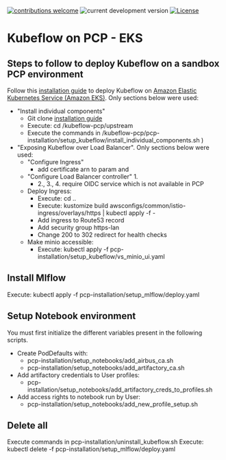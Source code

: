 [![contributions welcome](https://img.shields.io/badge/contributions-welcome-brightgreen.svg?style=flat)](https://github.com/awslabs/kubeflow-manifests/issues)
![current development version](https://img.shields.io/badge/Kubeflow-v1.4.1-green.svg?style=flat)
[![License](https://img.shields.io/badge/License-Apache_2.0-blue.svg)](./LICENSE)
# Kubeflow on PCP - EKS

## Steps to follow to deploy Kubeflow on a sandbox PCP environment

Follow this [installation guide](https://awslabs.github.io/kubeflow-manifests/docs/deployment/vanilla/guide/) to deploy Kubeflow on [Amazon Elastic Kubernetes Service (Amazon EKS)](https://aws.amazon.com/eks/).
Only sections below were used:
* "Install individual components"
    * Git clone [installation guide](https://awslabs.github.io/kubeflow-manifests/docs/deployment/vanilla/guide/)
    * Execute: cd <path-to>/kubeflow-pcp/upstream
    * Execute the commands in <path-to>/kubeflow-pcp/pcp-installation/setup_kubeflow/install_individual_components.sh )
* "Exposing Kubeflow over Load Balancer". Only sections below were used:
    * "Configure Ingress"
        * add certificate arn to param and 
    * "Configure Load Balancer controller" 1.
        * 2., 3., 4. require OIDC service which is not available in PCP
    * Deploy Ingress: 
        * Execute: cd .. 
        * Execute: kustomize build awsconfigs/common/istio-ingress/overlays/https | kubectl apply -f -
        * Add ingress to Route53 record
        * Add security group https-lan
        * Change 200 to 302 redirect for health checks
    * Make minio accessible: 
        * Execute: kubectl apply -f pcp-installation/setup_kubeflow/vs_minio_ui.yaml 

## Install Mlflow

Execute: kubectl apply -f pcp-installation/setup_mlflow/deploy.yaml

## Setup Notebook environment

You must first initialize the different variables present in the following scripts.

* Create PodDefaults with:
    * pcp-installation/setup_notebooks/add_airbus_ca.sh
    * pcp-installation/setup_notebooks/add_artifactory_ca.sh
* Add artifactory credentials to User profiles:
    * pcp-installation/setup_notebooks/add_artifactory_creds_to_profiles.sh
* Add access rights to notebook run by User:
    * pcp-installation/setup_notebooks/add_new_profile_setup.sh
    
## Delete all

Execute commands in pcp-installation/uninstall_kubeflow.sh
Execute: kubectl delete -f pcp-installation/setup_mlflow/deploy.yaml
